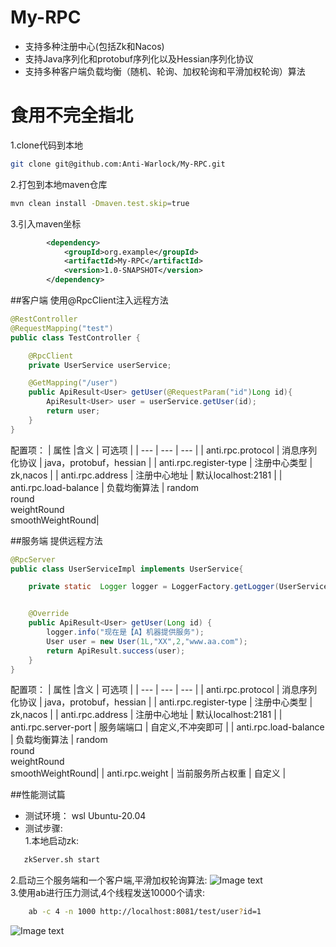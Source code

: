 # My-RPC
- 支持多种注册中心(包括Zk和Nacos)
- 支持Java序列化和protobuf序列化以及Hessian序列化协议
- 支持多种客户端负载均衡（随机、轮询、加权轮询和平滑加权轮询）算法

# 食用不完全指北
1.clone代码到本地
```bash
git clone git@github.com:Anti-Warlock/My-RPC.git
```
2.打包到本地maven仓库
```bash
mvn clean install -Dmaven.test.skip=true
```
3.引入maven坐标
```xml
        <dependency>
            <groupId>org.example</groupId>
            <artifactId>My-RPC</artifactId>
            <version>1.0-SNAPSHOT</version>
        </dependency>
```
##客户端
使用@RpcClient注入远程方法
```java
@RestController
@RequestMapping("test")
public class TestController {

    @RpcClient
    private UserService userService;

    @GetMapping("/user")
    public ApiResult<User> getUser(@RequestParam("id")Long id){
        ApiResult<User> user = userService.getUser(id);
        return user;
    }
}
```
配置项：
|    属性 |含义      |  可选项   |
| --- | --- | --- |
|   anti.rpc.protocol  | 消息序列化协议        |  java，protobuf，hessian   |
|   anti.rpc.register-type  |  注册中心类型    |      zk,nacos             |
|   anti.rpc.address |  注册中心地址      |  默认localhost:2181   |
|   anti.rpc.load-balance |  负载均衡算法     | random<br>round<br>weightRound<br>smoothWeightRound|

##服务端
提供远程方法
```java
@RpcServer
public class UserServiceImpl implements UserService{

    private static  Logger logger = LoggerFactory.getLogger(UserService.class);


    @Override
    public ApiResult<User> getUser(Long id) {
        logger.info("现在是【A】机器提供服务");
        User user = new User(1L,"XX",2,"www.aa.com");
        return ApiResult.success(user);
    }
}
```
配置项：
|    属性 |含义      |  可选项   |
| --- | --- | --- |
|   anti.rpc.protocol  | 消息序列化协议        |  java，protobuf，hessian   |
|   anti.rpc.register-type  |  注册中心类型    |      zk,nacos             |
|   anti.rpc.address |  注册中心地址      |  默认localhost:2181   |
|   anti.rpc.server-port  |  服务端端口   |  自定义,不冲突即可      |
|   anti.rpc.load-balance |  负载均衡算法     | random<br>round<br>weightRound<br>smoothWeightRound|
|   anti.rpc.weight  |   当前服务所占权重  |    自定义             |

##性能测试篇
- 测试环境：
wsl Ubuntu-20.04
- 测试步骤:  
1.本地启动zk:
```bash
   zkServer.sh start 
```
2.启动三个服务端和一个客户端,平滑加权轮询算法:
![Image text]()  
3.使用ab进行压力测试,4个线程发送10000个请求:
```bash
    ab -c 4 -n 1000 http://localhost:8081/test/user?id=1
```
![Image text]()



